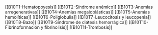 [[B10T1-Hematopoyesis]]
[[B10T2-Síndrome anémico]]
[[B10T3-Anemias arregenerativas]]
[[B10T4-Anemias megaloblásticas]]
[[B10T5-Anemias hemolíticas]]
[[B10T6-Poliglobulia]]
[[B10T7-Leucocitosis y leucopenia]]
[[B10T8-Bazo]]
[[B10T9-Síndrome de diátesis hemorrágica]]
[[B10T10-Fibrinoformación y fibrinolisis]]
[[B10T11-Trombosis]]